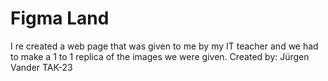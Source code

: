 # Figma Land
I re created a web page that was given to me by my IT teacher and we had to make a 1 to 1 replica of the images we were given.
Created by: Jürgen Vander TAK-23
